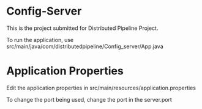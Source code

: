 # Config-Server

This is the project submitted for Distributed Pipeline Project.

To run the application, use src/main/java/com/distributedpipeline/Config_server/App.java

# Application Properties

Edit the application properties in src/main/resources/application.properties

To change the port being used, change the port in the server.port

